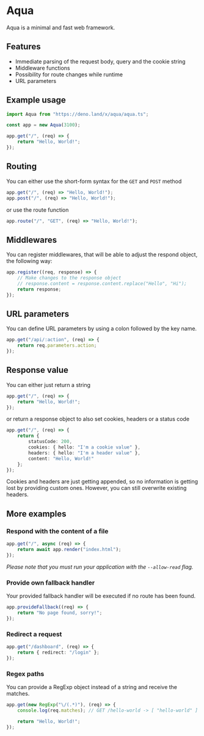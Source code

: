 # Aqua
Aqua is a minimal and fast web framework.

## Features
- Immediate parsing of the request body, query and the cookie string
- Middleware functions
- Possibility for route changes while runtime
- URL parameters

## Example usage
```typescript
import Aqua from "https://deno.land/x/aqua/aqua.ts";

const app = new Aqua(3100);

app.get("/", (req) => {
    return "Hello, World!";
});
```

## Routing
You can either use the short-form syntax for the `GET` and `POST` method
```typescript
app.get("/", (req) => "Hello, World!");
app.post("/", (req) => "Hello, World!");
```

or use the route function
```typescript
app.route("/", "GET", (req) => "Hello, World!");
```

## Middlewares
You can register middlewares, that will be able to adjust the respond object, the following way:
```typescript
app.register((req, response) => {
    // Make changes to the response object
    // response.content = response.content.replace("Hello", "Hi");
    return response;
});
```

## URL parameters
You can define URL parameters by using a colon followed by the key name.
```typescript
app.get("/api/:action", (req) => {
    return req.parameters.action;
});
```

## Response value
You can either just return a string
```typescript
app.get("/", (req) => {
    return "Hello, World!";
});
```

or return a response object to also set cookies, headers or a status code
```typescript
app.get("/", (req) => {
    return {
        statusCode: 200,
        cookies: { hello: "I'm a cookie value" },
        headers: { hello: "I'm a header value" },
        content: "Hello, World!"
    };
});
```
Cookies and headers are just getting appended, so no information is getting lost by providing custom ones.
However, you can still overwrite existing headers.

## More examples

### Respond with the content of a file
```typescript
app.get("/", async (req) => {
    return await app.render("index.html");
});
```
_Please note that you must run your application with the `--allow-read` flag._

### Provide own fallback handler
Your provided fallback handler will be executed if no route has been found.
```typescript
app.provideFallback((req) => {
    return "No page found, sorry!";
});
```

### Redirect a request
```typescript
app.get("/dashboard", (req) => {
    return { redirect: "/login" };
});
```

### Regex paths
You can provide a RegExp object instead of a string and receive the matches.
```typescript
app.get(new RegExp("\/(.*)"), (req) => {
    console.log(req.matches); // GET /hello-world -> [ "hello-world" ]

    return "Hello, World!";
});
```